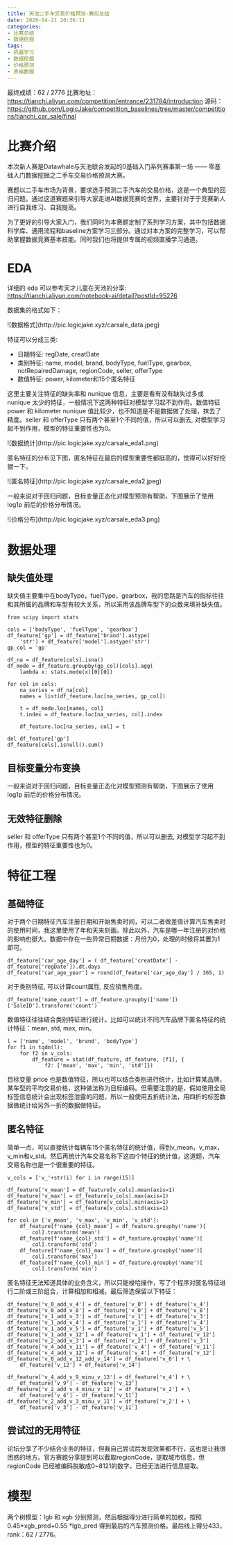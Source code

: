 ```yaml
---
title: 天池二手车交易价格预测-赛后总结
date: 2020-04-21 20:36:11
categories: 
- 比赛总结
- 数据挖掘
tags:
- 机器学习
- 数据挖掘
- 价格预测
- 表格数据
---
```

最终成绩：62 / 2776
比赛地址：https://tianchi.aliyun.com/competition/entrance/231784/introduction
源码：https://github.com/LogicJake/competition_baselines/tree/master/competitions/tianchi_car_sale/final

# 比赛介绍
本次新人赛是Datawhale与天池联合发起的0基础入门系列赛事第一场 —— 零基础入门数据挖掘之二手车交易价格预测大赛。

赛题以二手车市场为背景，要求选手预测二手汽车的交易价格，这是一个典型的回归问题。通过这道赛题来引导大家走进AI数据竞赛的世界，主要针对于于竞赛新人进行自我练习、自我提高。

为了更好的引导大家入门，我们同时为本赛题定制了系列学习方案，其中包括数据科学库、通用流程和baseline方案学习三部分。通过对本方案的完整学习，可以帮助掌握数据竞赛基本技能。同时我们也将提供专属的视频直播学习通道。

# EDA
详细的 eda 可以参考天才儿童在天池的分享: https://tianchi.aliyun.com/notebook-ai/detail?postId=95276

数据集的格式如下：  

<div style="margin: auto">![数据格式](http://pic.logicjake.xyz/carsale_data.jpeg)</div>


特征可以分成三类:

* 日期特征: regDate, creatDate
* 类别特征: name, model, brand, bodyType, fuelType, gearbox, notRepairedDamage, regionCode, seller, offerType
* 数值特征: power, kilometer和15个匿名特征

这里主要关注特征的缺失率和 nunique 信息，主要是看有没有缺失过多或 nunique 太少的特征，一般情况下这两种特征对模型学习起不到作用。数值特征 power 和 kilometer nunique 值比较少，也不知道是不是数据做了处理，抹去了精度。seller 和 offerType 只有两个甚至1个不同的值，所以可以删去, 对模型学习起不到作用，模型的特征重要性也为0。

<div style="margin: auto">![数据统计](http://pic.logicjake.xyz/carsale_eda1.png)</div>


匿名特征的分布见下图，匿名特征在最后的模型重要性都挺高的，觉得可以好好挖掘一下。

<div style="margin: auto">![匿名特征](http://pic.logicjake.xyz/carsale_eda2.jpeg)</div>


一般来说对于回归问题，目标变量正态化对模型预测有帮助，下图展示了使用 log1p 前后的价格分布情况。

<div style="margin: auto">![价格分布](http://pic.logicjake.xyz/carsale_eda3.png)</div>


# 数据处理
## 缺失值处理
缺失值主要集中在bodyType，fuelType，gearbox，我的思路是汽车的指标往往和其所属的品牌和车型有较大关系，所以采用该品牌车型下的众数来填补缺失值。
```
from scipy import stats

cols = ['bodyType', 'fuelType', 'gearbox']
df_feature['gp'] = df_feature['brand'].astype(
    'str') + df_feature['model'].astype('str')
gp_col = 'gp'

df_na = df_feature[cols].isna()
df_mode = df_feature.groupby(gp_col)[cols].agg(
    lambda x: stats.mode(x)[0][0])

for col in cols:
    na_series = df_na[col]
    names = list(df_feature.loc[na_series, gp_col])

    t = df_mode.loc[names, col]
    t.index = df_feature.loc[na_series, col].index

    df_feature.loc[na_series, col] = t

del df_feature['gp']
df_feature[cols].isnull().sum()
```

## 目标变量分布变换
一般来说对于回归问题，目标变量正态化对模型预测有帮助，下图展示了使用 log1p 前后的价格分布情况。

## 无效特征删除
seller 和 offerType 只有两个甚至1个不同的值，所以可以删去, 对模型学习起不到作用，模型的特征重要性也为0。

# 特征工程

## 基础特征
对于两个日期特征汽车注册日期和开始售卖时间，可以二者做差值计算汽车售卖时的使用时间，我这里使用了年和天来刻画。除此以外，汽车是哪一年注册的对价格的影响也挺大。数据中存在一些异常日期数据：月份为0，处理的时候将其置为1即可。

```
df_feature['car_age_day'] = ( df_feature['creatDate'] - df_feature['regDate']).dt.days
df_feature['car_age_year'] = round(df_feature['car_age_day'] / 365, 1)
```

对于类别特征, 可以计算count属性, 反应销售热度。

```
df_feature['name_count'] = df_feature.groupby(['name'])['SaleID'].transform('count')
```

数值特征往往结合类别特征进行统计。比如可以统计不同汽车品牌下匿名特征的统计特征：mean, std, max, min。
```
l = ['name', 'model', 'brand', 'bodyType']
for f1 in tqdm(l):
    for f2 in v_cols:
        df_feature = stat(df_feature, df_feature, [f1], {
            f2: ['mean', 'max', 'min', 'std']})
```
目标变量 price 也是数值特征，所以也可以结合类别进行统计，比如计算某品牌，某车型的平均交易价格，这种做法称为目标编码。但需要注意的是，假如使用全局标签信息统计会出现标签泄露的问题，所以一般使用五折统计法，用四折的标签数据做统计给另外一折的数据做特征。

## 匿名特征
简单一点，可以直接统计每辆车15个匿名特征的统计值，得到v_mean，v_max，v_min和v_std。然后再统计汽车交易名称下这四个特征的统计值，这道题，汽车交易名称也是一个很重要的特征。
```
v_cols = ['v_'+str(i) for i in range(15)]

df_feature['v_mean'] = df_feature[v_cols].mean(axis=1)
df_feature['v_max'] = df_feature[v_cols].max(axis=1)
df_feature['v_min'] = df_feature[v_cols].min(axis=1)
df_feature['v_std'] = df_feature[v_cols].std(axis=1)

for col in ['v_mean', 'v_max', 'v_min', 'v_std']:
    df_feature[f'name_{col}_mean'] = df_feature.groupby('name')[
        col].transform('mean')
    df_feature[f'name_{col}_std'] = df_feature.groupby('name')[
        col].transform('std')
    df_feature[f'name_{col}_max'] = df_feature.groupby('name')[
        col].transform('max')
    df_feature[f'name_{col}_min'] = df_feature.groupby('name')[
        col].transform('min')
```
匿名特征无法知道具体的业务含义，所以只能梭哈操作，写了个程序对匿名特征进行二阶或三阶组合，计算相加和相减，最后筛选保留以下特征：
```
df_feature['v_0_add_v_4'] = df_feature['v_0'] + df_feature['v_4']
df_feature['v_0_add_v_8'] = df_feature['v_0'] + df_feature['v_8']
df_feature['v_1_add_v_3'] = df_feature['v_1'] + df_feature['v_3']
df_feature['v_1_add_v_4'] = df_feature['v_1'] + df_feature['v_4']
df_feature['v_1_add_v_5'] = df_feature['v_1'] + df_feature['v_5']
df_feature['v_1_add_v_12'] = df_feature['v_1'] + df_feature['v_12']
df_feature['v_2_add_v_3'] = df_feature['v_2'] + df_feature['v_3']
df_feature['v_4_add_v_11'] = df_feature['v_4'] + df_feature['v_11']
df_feature['v_4_add_v_12'] = df_feature['v_4'] + df_feature['v_12']
df_feature['v_0_add_v_12_add_v_14'] = df_feature['v_0'] + \
    df_feature['v_12'] + df_feature['v_14']

df_feature['v_4_add_v_9_minu_v_13'] = df_feature['v_4'] + \
    df_feature['v_9'] - df_feature['v_13']
df_feature['v_2_add_v_4_minu_v_11'] = df_feature['v_2'] + \
    df_feature['v_4'] - df_feature['v_11']
df_feature['v_2_add_v_3_minu_v_11'] = df_feature['v_2'] + \
    df_feature['v_3'] - df_feature['v_11']
```

## 尝试过的无用特征
论坛分享了不少结合业务的特征，但我自己尝试后发现效果都不行，这也是让我很困惑的地方。官方赛题分享提到可以截取regionCode，提取城市信息，但 regionCode 已经被编码脱敏成0~8121的数字，已经无法进行信息提取。

# 模型
两个树模型：lgb 和 xgb 分别预测，然后根据得分进行简单的加权，按照 0.45*xgb_pred+0.55 *lgb_pred 得到最后的汽车预测价格。最后线上得分433，rank：62 / 2776。